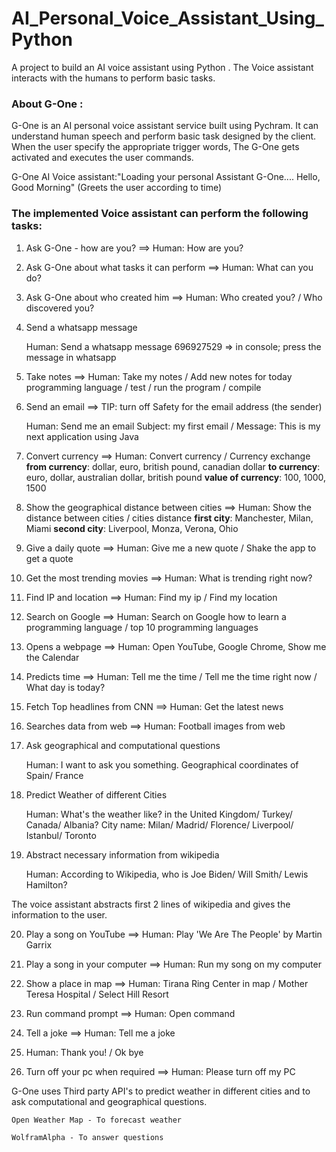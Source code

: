 # AI_Personal_Voice_Assistant_Using_Python

A project to build an AI voice assistant using Python . The Voice assistant interacts with the humans to perform basic tasks.


### About G-One :
G-One is an AI personal voice assistant service built using Pychram. It can understand human speech and perform basic task designed by the client.
When the user specify the appropriate trigger words, The G-One gets activated and executes the user commands.


G-One AI Voice assistant:"Loading your personal Assistant G-One....
                          Hello, Good Morning" (Greets the user according to time)



### The implemented Voice assistant can perform the following tasks:

1. Ask G-One - how are you?   ==>   Human: How are you?

2. Ask G-One about what tasks it can perform   ==>   Human: What can you do?

3. Ask G-One about who created him   ==>   Human: Who created you?  /  Who discovered you?

4. Send a whatsapp message

    Human: Send a whatsapp message
           696927529 => in console; press the message in whatsapp


5. Take notes   ==>   Human: Take my notes / Add new notes for today
                             programming language / test / run the program / compile


6. Send an email ==> TIP: turn off Safety for the email address (the sender)

    Human: Send me an email
              Subject: my first email / Message: This is my next application using Java

   
7. Convert currency   ==>   Human: Convert currency / Currency exchange
                            **from currency**: dollar, euro, british pound, canadian dollar
                            **to currency**: euro, dollar, australian dollar, british pound
                            **value of currency**: 100, 1000, 1500

8. Show the geographical distance between cities   ==>   Human: Show the distance between cities / cities distance
                                                         **first city**: Manchester, Milan, Miami
                                                         **second city**: Liverpool, Monza, Verona, Ohio

9. Give a daily quote  ==>   Human: Give me a new quote / Shake the app to get a quote

10. Get the most trending movies   ==>   Human: What is trending right now?

11. Find IP and location ==>   Human: Find my ip   /   Find my location

12. Search on Google   ==>   Human: Search on Google
                                    how to learn a programming language / top 10 programming languages

13. Opens a webpage   ==>   Human: Open YouTube, Google Chrome, Show me the Calendar

14. Predicts time   ==>   Human: Tell me the time  /  Tell me the time right now  /  What day is today?

15. Fetch Top headlines from CNN   ==>   Human: Get the latest news

16. Searches data from web   ==>   Human: Football images from web

17. Ask geographical and computational questions

    Human: I want to ask you something.
           Geographical coordinates of Spain/ France 
		
		
18. Predict Weather of different Cities
	
    Human: What's the weather like? in the United Kingdom/ Turkey/ Canada/ Albania?
               City name: Milan/ Madrid/ Florence/ Liverpool/ Istanbul/ Toronto
		
	
19. Abstract necessary information from wikipedia
   		
    Human: According to Wikipedia, who is Joe Biden/ Will Smith/ Lewis Hamilton?
		
  The voice assistant abstracts first 2 lines of wikipedia and gives the information to the user.

20. Play a song on YouTube   ==>   Human: Play 'We Are The People' by Martin Garrix

21. Play a song in your computer   ==>   Human: Run my song on my computer

22. Show a place in map   ==>  Human: Tirana Ring Center in map  / Mother Teresa Hospital / Select Hill Resort

23. Run command prompt   ==>    Human: Open command

24. Tell a joke   ==>    Human: Tell me a joke

25. Human: Thank you!  /  Ok bye

26. Turn off your pc when required   ==>   Human: Please turn off my PC





G-One uses Third party API's to predict weather in different cities and to ask computational and 
geographical questions. 
	
	Open Weather Map - To forecast weather
	
	WolframAlpha - To answer questions
